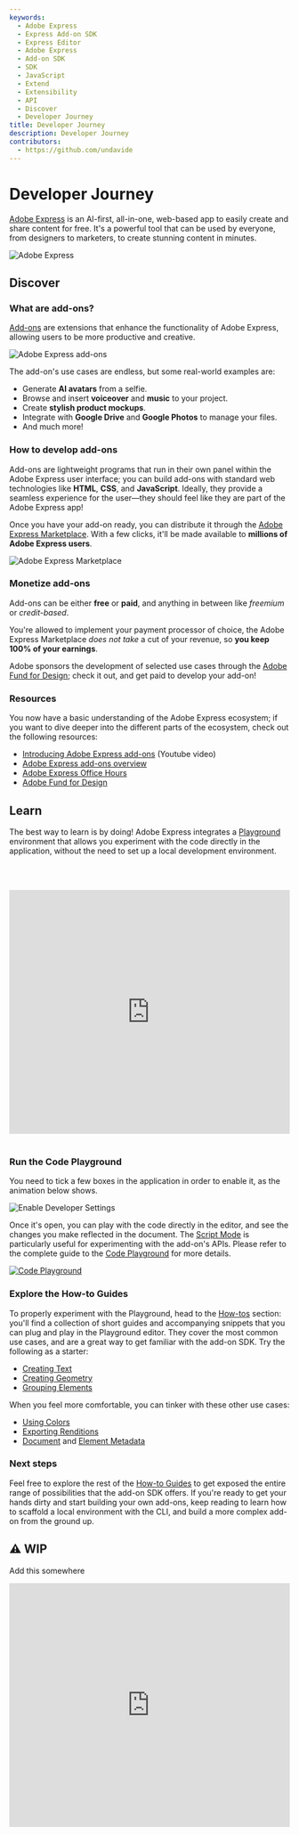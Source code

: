 ```yaml
---
keywords:
  - Adobe Express
  - Express Add-on SDK
  - Express Editor
  - Adobe Express
  - Add-on SDK
  - SDK
  - JavaScript
  - Extend
  - Extensibility
  - API
  - Discover
  - Developer Journey
title: Developer Journey
description: Developer Journey
contributors:
  - https://github.com/undavide
---
```


# Developer Journey

[Adobe Express](https://www.adobe.com/express/) is an AI-first, all-in-one, web-based app to easily create and share content for free. It's a powerful tool that can be used by everyone, from designers to marketers, to create stunning content in minutes.

![Adobe Express](./img/beginner-express.png)

## Discover

### What are add-ons?

[Add-ons](https://new.express.adobe.com/add-ons) are extensions that enhance the functionality of Adobe Express, allowing users to be more productive and creative.

![Adobe Express add-ons](./img/beginner-addon.png)

The add-on's use cases are endless, but some real-world examples are:

- Generate **AI avatars** from a selfie.
- Browse and insert **voiceover** and **music** to your project.
- Create **stylish product mockups**.
- Integrate with **Google Drive** and **Google Photos** to manage your files.
- And much more!

### How to develop add-ons

Add-ons are lightweight programs that run in their own panel within the Adobe Express user interface; you can build add-ons with standard web technologies like **HTML**, **CSS**, and **JavaScript**. Ideally, they provide a seamless experience for the user—they should feel like they are part of the Adobe Express app!

Once you have your add-on ready, you can distribute it through the [Adobe Express Marketplace](https://new.express.adobe.com/add-ons). With a few clicks, it'll be made available to **millions of Adobe Express users**.

![Adobe Express Marketplace](./img/beginner-marketplace.png)

### Monetize add-ons

Add-ons can be either **free** or **paid**, and anything in between like _freemium_ or _credit-based_.

<InlineAlert slots="text1" variant="info" />

You're allowed to implement your payment processor of choice, the Adobe Express Marketplace _does not take_ a cut of your revenue, so **you keep 100% of your earnings**.

Adobe sponsors the development of selected use cases through the [Adobe Fund for Design](https://developer.adobe.com/fund-for-design); check it out, and get paid to develop your add-on!

### Resources

You now have a basic understanding of the Adobe Express ecosystem; if you want to dive deeper into the different parts of the ecosystem, check out the following resources:

- [Introducing Adobe Express add-ons](https://www.youtube.com/watch?v=CHBiTTN1neE) (Youtube video)
- [Adobe Express add-ons overview](https://developer.adobe.com/express/add-ons/)
- [Adobe Express Office Hours](https://developer.adobe.com/developers-live)
- [Adobe Fund for Design](https://developer.adobe.com/fund-for-design)

## Learn

The best way to learn is by doing! Adobe Express integrates a [Playground](../getting_started/code_playground.md) environment that allows you experiment with the code directly in the application, without the need to set up a local development environment.

<br/><br/><div style="display: flex; justify-content: center;">

 <iframe width="779" height="438" src="https://www.youtube.com/embed/j6KS6CXZmKo?si=j4kX8gItWbm1ZDVz" title="YouTube video player" frameborder="0" allow="accelerometer; clipboard-write; encrypted-media; gyroscope; picture-in-picture; web-share" allowfullscreen></iframe>
</div><br/>

### Run the Code Playground

You need to tick a few boxes in the application in order to enable it, as the animation below shows.

![Enable Developer Settings](./img/enable-playground.gif)

Once it's open, you can play with the code directly in the editor, and see the changes you make reflected in the document. The [Script Mode](#) is particularly useful for experimenting with the add-on's APIs. Please refer to the complete guide to the [Code Playground](../getting_started/code_playground.md) for more details.

[![Code Playground](./img/playground.png)](../getting_started/code_playground.md)

### Explore the How-to Guides

To properly experiment with the Playground, head to the [How-tos](../learn/how_to/how_to.md) section: you'll find a collection of short guides and accompanying snippets that you can plug and play in the Playground editor. They cover the most common use cases, and are a great way to get familiar with the add-on SDK. Try the following as a starter:

- [Creating Text](../learn/how_to/use_text.md#create-text)
- [Creating Geometry](../learn/how_to/use_geometry.md)
- [Grouping Elements](../learn/how_to/group_elements.md)

When you feel more comfortable, you can tinker with these other use cases:

- [Using Colors](../learn/how_to/use_color.md)
- [Exporting Renditions](../learn/how_to/create_renditions.md)
- [Document](../learn/how_to/document_metadata.md) and [Element Metadata](../learn/how_to/document_metadata.md)

### Next steps

Feel free to explore the rest of the [How-to Guides](../learn/how_to/how_to.md) to get exposed the entire range of possibilities that the add-on SDK offers. If you're ready to get your hands dirty and start building your own add-ons, keep reading to learn how to scaffold a local environment with the CLI, and build a more complex add-on from the ground up.

## ⚠️ WIP

Add this somewhere

<div style="display: flex; justify-content: center;">
  <iframe width="779" height="438" src="https://www.youtube.com/embed/HHnX5o8CxHU?si=4w4KvQVdkl8r5BZZ" title="Building Add-on Features" frameborder="0" allow="accelerometer; autoplay; clipboard-write; encrypted-media; gyroscope; picture-in-picture; web-share" allowfullscreen></iframe>
</div>
